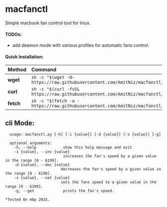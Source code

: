 # macfanctl
Simple macbook fan control tool for linux.


#### TODOs:
* add deamon mode with various profiles for automatic fans control.

#### Quick Installation:
| Method    | Command                                                                                           |
|:----------|:--------------------------------------------------------------------------------------------------|
| **wget**  | `sh -c "$(wget -O- https://raw.githubusercontent.com/AmitNiz/macfanctl/main/install.sh)"`   |
| **curl**  | `sh -c "$(curl -fsSL https://raw.githubusercontent.com/AmitNiz/macfanctl/main/install.sh)"` |
| **fetch** | `sh -c "$(fetch -o - https://raw.githubusercontent.com/AmitNiz/macfanctl/main/install.sh)"` |




## cli Mode:

      usage: macfanctl.py [-h] [-i {value}] [-d {value}] [-s {value}] [-g]

      optional arguments:
        -h, --help            show this help message and exit
        -i {value}, --inc {value}
                              increases the fan's speed by a given value in the range [0 - 6199].
        -d {value}, --dec {value}
                             decreases the fan's speed by a given value in the range [0 - 6199].
        -s {value}, --set {value}
                             sets the fans speed to a given value in the range [0 - 6199].
        -g, --get             prints the fan's speed.
        


`*Tested On mbp 2015.`
